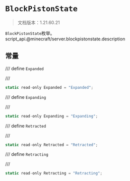 # `BlockPistonState`

> 文档版本：1.21.60.21

`BlockPistonState`枚举。script_api.@minecraft/server.blockpistonstate.description

## 常量

/// define
`Expanded`


///

```js
static read-only Expanded = "Expanded";
```


/// define
`Expanding`


///

```js
static read-only Expanding = "Expanding";
```


/// define
`Retracted`


///

```js
static read-only Retracted = "Retracted";
```


/// define
`Retracting`


///

```js
static read-only Retracting = "Retracting";
```

